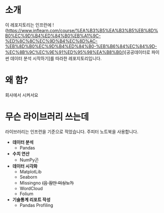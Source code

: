 # 소개
이 레포지토리는 인프런에 !(https://www.inflearn.com/course/%EA%B3%B5%EA%B3%B5%EB%8D%B0%EC%9D%B4%ED%84%B0%EB%A1%9C-%ED%8C%8C%EC%9D%B4%EC%8D%AC-%EB%8D%B0%EC%9D%B4%ED%84%B0-%EB%B6%84%EC%84%9D-%EC%8B%9C%EC%9E%91%ED%95%98%EA%B8%B0/)[공공데이터로 파이썬 데이터 분석 시작하기]를 따라한 레포지토리입니다.

# 왜 함?
회사에서 시켜서요

# 무슨 라이브러리 쓰는데
라이브러리는 인프런을 기준으로 적었습니다. 주피터 노트북을 사용합니다.
- **데이터 분석**
  - Pandas
- **수치 연산**
  - NumPy~~곤~~
- **데이터 시각화**
  - MatplotLib
  - Seaborn
  - Missingno ~~(음 잠만 미싱노?)~~
  - WordCloud
  - Folium
- **기술통계 리포트 작성**
  - Pandas Profiling
